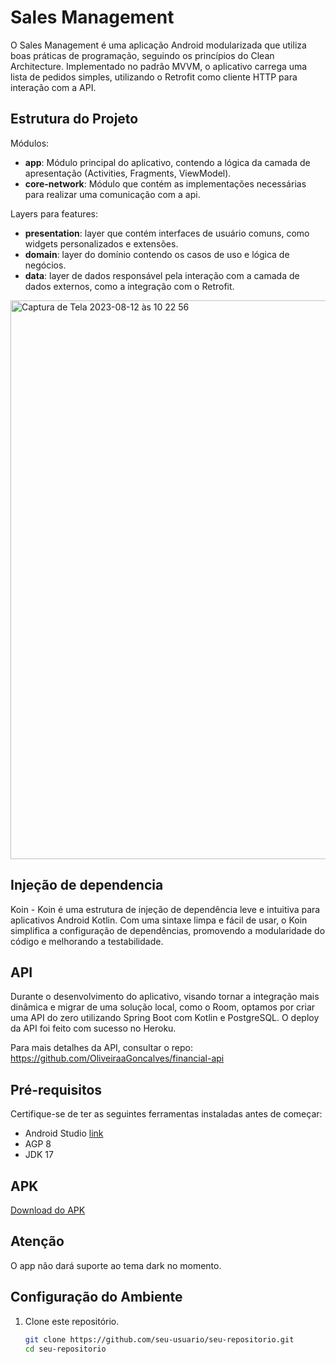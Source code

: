 # Sales Management

O Sales Management é uma aplicação Android modularizada que utiliza boas práticas de programação, seguindo os princípios do Clean Architecture. Implementado no padrão MVVM, o aplicativo carrega uma lista de pedidos simples, utilizando o Retrofit como cliente HTTP para interação com a API.

## Estrutura do Projeto

Módulos:
- **app**: Módulo principal do aplicativo, contendo a lógica da camada de apresentação (Activities, Fragments, ViewModel).
- **core-network**: Módulo que contém as implementações necessárias para realizar uma comunicação com a api.

Layers para features:
- **presentation**: layer que contém interfaces de usuário comuns, como widgets personalizados e extensões.
- **domain**: layer do domínio contendo os casos de uso e lógica de negócios.
- **data**: layer de dados responsável pela interação com a camada de dados externos, como a integração com o Retrofit.


<img width="894" alt="Captura de Tela 2023-08-12 às 10 22 56" src="https://github.com/OliveiraaGoncalves/comics/assets/20058035/a3bee3f7-3d2a-42be-8a92-dbfe4bf9c978">

## Injeção de dependencia
Koin - Koin é uma estrutura de injeção de dependência leve e intuitiva para aplicativos Android Kotlin. Com uma sintaxe limpa e fácil de usar, o Koin simplifica a configuração de dependências, promovendo a modularidade do código e melhorando a testabilidade.

## API
Durante o desenvolvimento do aplicativo, visando tornar a integração mais dinâmica e migrar de uma solução local, como o Room, optamos por criar uma API do zero utilizando Spring Boot com Kotlin e PostgreSQL. O deploy da API foi feito com sucesso no Heroku.

Para mais detalhes da API, consultar o repo: https://github.com/OliveiraaGoncalves/financial-api

## Pré-requisitos

Certifique-se de ter as seguintes ferramentas instaladas antes de começar:

- Android Studio [link](https://developer.android.com/studio)
- AGP 8
- JDK 17
## APK
[Download do APK](./apk/app-debug.apk)

## Atenção
O app não dará suporte ao tema dark no momento.

## Configuração do Ambiente

1. Clone este repositório.
    ```bash
    git clone https://github.com/seu-usuario/seu-repositorio.git
    cd seu-repositorio
    ```
